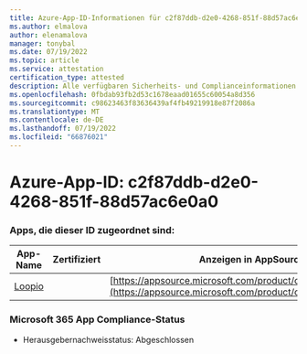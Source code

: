 ```yaml
---
title: Azure-App-ID-Informationen für c2f87ddb-d2e0-4268-851f-88d57ac6e0a0
ms.author: elmalova
author: elenamalova
manager: tonybal
ms.date: 07/19/2022
ms.topic: article
ms.service: attestation
certification_type: attested
description: Alle verfügbaren Sicherheits- und Complianceinformationen für c2f87ddb-d2e0-4268-851f-88d57ac6e0a0.
ms.openlocfilehash: 0fbdab93fb2d53c1678eaad01655c60054a8d356
ms.sourcegitcommit: c98623463f83636439af4fb49219918e87f2086a
ms.translationtype: MT
ms.contentlocale: de-DE
ms.lasthandoff: 07/19/2022
ms.locfileid: "66876021"
---
```

# <a name="azure-app-id-c2f87ddb-d2e0-4268-851f-88d57ac6e0a0"></a>Azure-App-ID: c2f87ddb-d2e0-4268-851f-88d57ac6e0a0


### <a name="apps-associated-with-this-id"></a>Apps, die dieser ID zugeordnet sind:
| **App-Name** | **Zertifiziert** | **Anzeigen in AppSource** |
|--------------|---------------|-----------------------|
| [Loopio](../forward/WA200004103.md) |  | [https://appsource.microsoft.com/product/office/WA200004103](https://appsource.microsoft.com/product/office/WA200004103) |

### <a name="microsoft-365-app-compliance-status"></a>Microsoft 365 App Compliance-Status
- Herausgebernachweisstatus: Abgeschlossen
